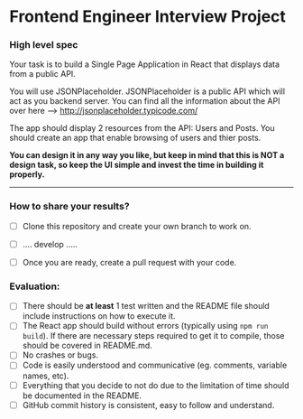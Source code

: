 # Frontend Engineer Interview Project

### **High level spec**

Your task is to build a Single Page Application in React that displays data from a public API.

You will use JSONPlaceholder. JSONPlaceholder is a public API which will act as you backend server. You can find all the information about the API over here --> http://jsonplaceholder.typicode.com/

The app should display 2 resources from the API: Users and Posts. 
You should create an app that enable browsing of users and thier posts. 

**You can design it in any way you like, but keep in mind that this is NOT a design task, so keep the UI simple and invest the time in building it properly.** 

-----

### **How to share your results?**
- [ ] Clone this repository and create your own branch to work on.
- [ ] .... develop .....
- [ ] Once you are ready, create a pull request with your code. 


### **Evaluation:**
- [ ] There should be **at least** 1 test written and the README file should include instructions on how to execute it.
- [ ] The React app should build without errors (typically using `npm run build`). If there are necessary steps required to get it to compile, those should be covered in README.md.
- [ ] No crashes or bugs.
- [ ] Code is easily understood and communicative (eg. comments, variable names, etc). 
- [ ] Everything that you decide to not do due to the limitation of time should be documented in the README.
- [ ] GitHub commit history is consistent, easy to follow and understand. 